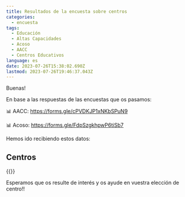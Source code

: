 ```yaml
---
title: Resultados de la encuesta sobre centros
categories:
  - encuesta
tags:
  - Educación
  - Altas Capacidades
  - Acoso
  - AACC
  - Centros Educativos
language: es
date: 2023-07-26T15:38:02.690Z
lastmod: 2023-07-26T19:46:37.043Z
---
```


Buenas!

En base a las respuestas de las encuestas que os pasamos:

📊 AACC: <https://forms.gle/cPVDKJP1xNKbSPuN9>

📊 Acoso: <https://forms.gle/FdpSzgkhpwP6tiSb7>

Hemos ido recibiendo estos datos:

## Centros

{{<tableaacc url="https://docs.google.com/spreadsheets/d/e/2PACX-1vSr7OdywRUpWTyvUXkw3jb1oMBzH0LM9-NlSA_WhlvSscArL4p-zZKZ_8Bz_aVCAibNjkPPG_zEc2v7/pub?gid=1998892735&single=true&output=csv">}}

Esperamos que os resulte de interés y os ayude en vuestra elección de centro!!
